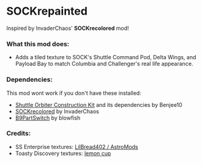 # SOCKrepainted
Inspired by InvaderChaos' **SOCKrecolored** mod!

### What this mod does:
- Adds a tiled texture to SOCK's Shuttle Command Pod, Delta Wings, and Payload Bay to match Columbia and Challenger's real life appearance.

### Dependencies:
This mod wont work if you don't have these installed:
- [Shuttle Orbiter Construction Kit](https://forum.kerbalspaceprogram.com/index.php?/topic/186023-111-shuttle-orbiter-construction-kit-stockalike-space-shuttle-orbiter-tubes-v116/) and its dependencies by Benjee10
- [SOCKrecolored](https://forum.kerbalspaceprogram.com/index.php?/topic/195154-111x-shuttle-orbiter-construction-kit-recolored-version-13/) by InvaderChaos
- [B9PartSwitch](https://forum.kerbalspaceprogram.com/index.php?/topic/140541-1112-b9partswitch-v2180-march-17/) by blowfish

### Credits:
- SS Enterprise textures: [LilBread402 / AstroMods](https://forum.kerbalspaceprogram.com/index.php?/profile/208484-astromods/)
- Toasty Discovery textures: [lemon cup](https://forum.kerbalspaceprogram.com/index.php?/profile/199693-lemon-cup/)
